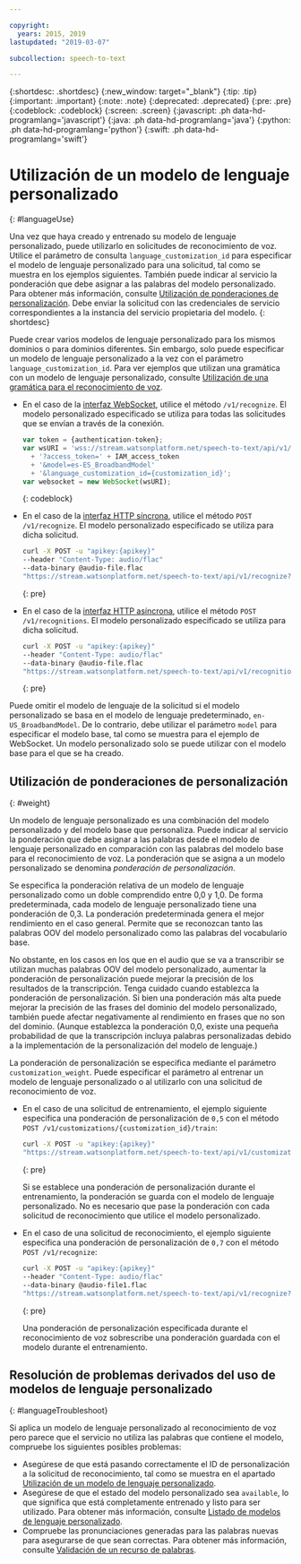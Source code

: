 ```yaml
---

copyright:
  years: 2015, 2019
lastupdated: "2019-03-07"

subcollection: speech-to-text

---
```


{:shortdesc: .shortdesc}
{:new_window: target="_blank"}
{:tip: .tip}
{:important: .important}
{:note: .note}
{:deprecated: .deprecated}
{:pre: .pre}
{:codeblock: .codeblock}
{:screen: .screen}
{:javascript: .ph data-hd-programlang='javascript'}
{:java: .ph data-hd-programlang='java'}
{:python: .ph data-hd-programlang='python'}
{:swift: .ph data-hd-programlang='swift'}

# Utilización de un modelo de lenguaje personalizado
{: #languageUse}

Una vez que haya creado y entrenado su modelo de lenguaje personalizado, puede utilizarlo en solicitudes de reconocimiento de voz. Utilice el parámetro de consulta `language_customization_id` para especificar el modelo de lenguaje personalizado para una solicitud, tal como se muestra en los ejemplos siguientes. También puede indicar al servicio la ponderación que debe asignar a las palabras del modelo personalizado. Para obtener más información, consulte [Utilización de ponderaciones de personalización](#weight). Debe enviar la solicitud con las credenciales de servicio correspondientes a la instancia del servicio propietaria del modelo.
{: shortdesc}

Puede crear varios modelos de lenguaje personalizado para los mismos dominios o para dominios diferentes. Sin embargo, solo puede especificar un modelo de lenguaje personalizado a la vez con el parámetro `language_customization_id`. Para ver ejemplos que utilizan una gramática con un modelo de lenguaje personalizado, consulte [Utilización de una gramática para el reconocimiento de voz](/docs/services/speech-to-text/grammar-use.html).

-   En el caso de la [interfaz WebSocket](/docs/services/speech-to-text/websockets.html), utilice el método `/v1/recognize`. El modelo personalizado especificado se utiliza para todas las solicitudes que se envían a través de la conexión.

    ```javascript
    var token = {authentication-token};
    var wsURI = 'wss://stream.watsonplatform.net/speech-to-text/api/v1/recognize'
      + '?access_token=' + IAM_access_token
      + '&model=es-ES_BroadbandModel'
      + '&language_customization_id={customization_id}';
    var websocket = new WebSocket(wsURI);
    ```
    {: codeblock}
-   En el caso de la [interfaz HTTP síncrona](/docs/services/speech-to-text/http.html), utilice el método `POST /v1/recognize`. El modelo personalizado especificado se utiliza para dicha solicitud.

    ```bash
    curl -X POST -u "apikey:{apikey}"
    --header "Content-Type: audio/flac"
    --data-binary @audio-file.flac
    "https://stream.watsonplatform.net/speech-to-text/api/v1/recognize?language_customization_id={customization_id}"
    ```
    {: pre}
-   En el caso de la [interfaz HTTP asíncrona](/docs/services/speech-to-text/async.html), utilice el método `POST /v1/recognitions`. El modelo personalizado especificado se utiliza para dicha solicitud.

    ```bash
    curl -X POST -u "apikey:{apikey}"
    --header "Content-Type: audio/flac"
    --data-binary @audio-file.flac
    "https://stream.watsonplatform.net/speech-to-text/api/v1/recognitions?language_customization_id={customization_id}"
    ```
    {: pre}

Puede omitir el modelo de lenguaje de la solicitud si el modelo personalizado se basa en el modelo de lenguaje predeterminado, `en-US_BroadbandModel`. De lo contrario, debe utilizar el parámetro `model` para especificar el modelo base, tal como se muestra para el ejemplo de WebSocket. Un modelo personalizado solo se puede utilizar con el modelo base para el que se ha creado.

## Utilización de ponderaciones de personalización
{: #weight}

Un modelo de lenguaje personalizado es una combinación del modelo personalizado y del modelo base que personaliza. Puede indicar al servicio la ponderación que debe asignar a las palabras desde el modelo de lenguaje personalizado en comparación con las palabras del modelo base para el reconocimiento de voz. La ponderación que se asigna a un modelo personalizado se denomina *ponderación de personalización*.

Se especifica la ponderación relativa de un modelo de lenguaje personalizado como un doble comprendido entre 0,0 y 1,0. De forma predeterminada, cada modelo de lenguaje personalizado tiene una ponderación de 0,3. La ponderación predeterminada genera el mejor rendimiento en el caso general. Permite que se reconozcan tanto las palabras OOV del modelo personalizado como las palabras del vocabulario base.

No obstante, en los casos en los que en el audio que se va a transcribir se utilizan muchas palabras OOV del modelo personalizado, aumentar la ponderación de personalización puede mejorar la precisión de los resultados de la transcripción. Tenga cuidado cuando establezca la ponderación de personalización. Si bien una ponderación más alta puede mejorar la precisión de las frases del dominio del modelo personalizado, también puede afectar negativamente al rendimiento en frases que no son del dominio. (Aunque establezca la ponderación 0,0, existe una pequeña probabilidad de que la transcripción incluya palabras personalizadas debido a la implementación de la personalización del modelo de lenguaje.)

La ponderación de personalización se especifica mediante el parámetro `customization_weight`. Puede especificar el parámetro al entrenar un modelo de lenguaje personalizado o al utilizarlo con una solicitud de reconocimiento de voz.

-   En el caso de una solicitud de entrenamiento, el ejemplo siguiente especifica una ponderación de personalización de `0,5` con el método `POST /v1/customizations/{customization_id}/train`:

    ```bash
    curl -X POST -u "apikey:{apikey}"
    "https://stream.watsonplatform.net/speech-to-text/api/v1/customizations/{customization_id}/train?customization_weight=0.5"
    ```
    {: pre}

    Si se establece una ponderación de personalización durante el entrenamiento, la ponderación se guarda con el modelo de lenguaje personalizado. No es necesario que pase la ponderación con cada solicitud de reconocimiento que utilice el modelo personalizado.

-   En el caso de una solicitud de reconocimiento, el ejemplo siguiente especifica una ponderación de personalización de `0,7` con el método `POST /v1/recognize`:

    ```bash
    curl -X POST -u "apikey:{apikey}"
    --header "Content-Type: audio/flac"
    --data-binary @audio-file1.flac
    "https://stream.watsonplatform.net/speech-to-text/api/v1/recognize?language_customization_id={customization_id}&customization_weight=0.7"
    ```
    {: pre}

    Una ponderación de personalización especificada durante el reconocimiento de voz sobrescribe una ponderación guardada con el modelo durante el entrenamiento.

## Resolución de problemas derivados del uso de modelos de lenguaje personalizado
{: #languageTroubleshoot}

Si aplica un modelo de lenguaje personalizado al reconocimiento de voz pero parece que el servicio no utiliza las palabras que contiene el modelo, compruebe los siguientes posibles problemas:

-   Asegúrese de que está pasando correctamente el ID de personalización a la solicitud de reconocimiento, tal como se muestra en el apartado [Utilización de un modelo de lenguaje personalizado](#languageUse).
-   Asegúrese de que el estado del modelo personalizado sea `available`, lo que significa que está completamente entrenado y listo para ser utilizado. Para obtener más información, consulte [Listado de modelos de lenguaje personalizado](/docs/services/speech-to-text/language-models.html#listModels-language).
-   Compruebe las pronunciaciones generadas para las palabras nuevas para asegurarse de que sean correctas. Para obtener más información, consulte [Validación de un recurso de palabras](/docs/services/speech-to-text/language-resource.html#validateModel).

